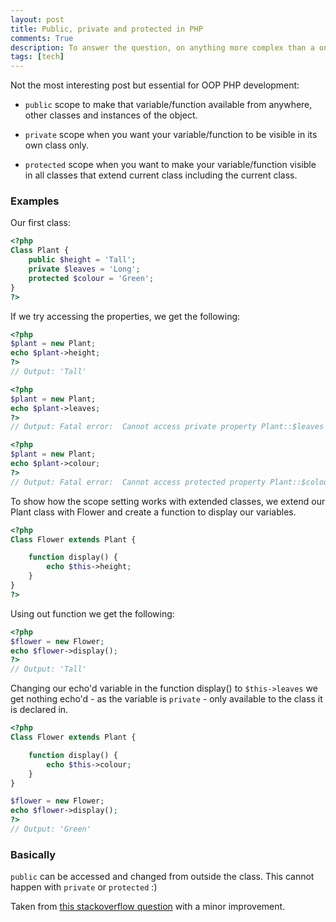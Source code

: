 ```yaml
---
layout: post
title: Public, private and protected in PHP
comments: True
description: To answer the question, on anything more complex than a one page site it is worth using Sass. There is a tiny learning curve, native CSS works in Sass, Sass just adds to CSS.
tags: [tech]
---
```


Not the most interesting post but essential for OOP PHP development:

* <code>public</code> scope to make that variable/function available from anywhere, other classes and instances of the object.

* <code>private</code> scope when you want your variable/function to be visible in its own class only.

* <code>protected</code> scope when you want to make your variable/function visible in all classes that extend current class including the current class.

### Examples ###

Our first class:

``` php
<?php
Class Plant {
	public $height = 'Tall';
	private $leaves = 'Long';
	protected $colour = 'Green';
}
?>
```



If we try accessing the properties, we get the following:
``` php
<?php
$plant = new Plant;
echo $plant->height;
?>
// Output: 'Tall'
```
``` php
<?php
$plant = new Plant;
echo $plant->leaves;
?>
// Output: Fatal error:  Cannot access private property Plant::$leaves on line
```

``` php
<?php
$plant = new Plant;
echo $plant->colour;
?>
// Output: Fatal error:  Cannot access protected property Plant::$colour on line
```

To show how the scope setting works with extended classes, we extend our Plant class with Flower and create a function to display our variables.

``` php
<?php
Class Flower extends Plant {

	function display() {
		echo $this->height;
	}
}
?>
```

Using out function we get the following:
``` php
<?php
$flower = new Flower;
echo $flower->display();
?>
// Output: 'Tall'
```


Changing our echo'd variable in the function display() to ```$this->leaves``` we get nothing echo'd - as the variable is ```private``` - only available to the class it is declared in.

``` php
<?php
Class Flower extends Plant {

	function display() {
		echo $this->colour;
	}
}

$flower = new Flower;
echo $flower->display();
?>
// Output: 'Green'
```

### Basically ###
<code>public</code> can be accessed and changed from outside the class. This cannot happen with <code>private</code> or <code>protected</code> :)

Taken from [this stackoverflow question](http://stackoverflow.com/questions/4361553/php-public-private-protected) with a minor improvement.
